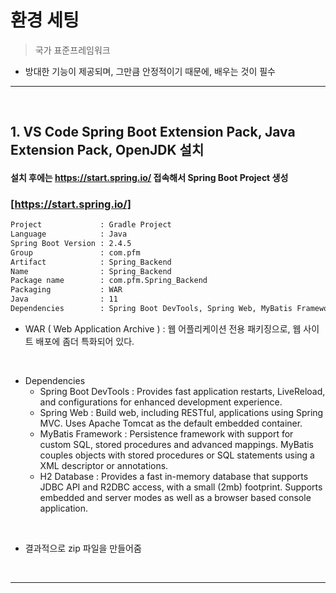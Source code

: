 
# 환경 세팅
> 국가 표준프레임워크

* 방대한 기능이 제공되며, 그만큼 안정적이기 때문에, 배우는 것이 필수

<hr>
<br>

## 1. VS Code Spring Boot Extension Pack, Java Extension Pack, OpenJDK 설치

#### 설치 후에는 https://start.spring.io/ 접속해서 Spring Boot Project 생성

### [https://start.spring.io/]
```bash
Project             : Gradle Project
Language            : Java
Spring Boot Version : 2.4.5
Group               : com.pfm
Artifact            : Spring_Backend
Name                : Spring_Backend
Package name        : com.pfm.Spring_Backend
Packaging           : WAR 
Java                : 11
Dependencies        : Spring Boot DevTools, Spring Web, MyBatis Framework, H2 Database
```
* WAR ( Web Application Archive ) : 웹 어플리케이션 전용 패키징으로, 웹 사이트 배포에 좀더 특화되어 있다.

<br>

* Dependencies
  * Spring Boot DevTools : Provides fast application restarts, LiveReload, and configurations for enhanced development experience.
  * Spring Web : Build web, including RESTful, applications using Spring MVC. Uses Apache Tomcat as the default embedded container.
  * MyBatis Framework : Persistence framework with support for custom SQL, stored procedures and advanced mappings. MyBatis couples objects with stored procedures or SQL statements using a XML descriptor or annotations.
  * H2 Database : Provides a fast in-memory database that supports JDBC API and R2DBC access, with a small (2mb) footprint. Supports embedded and server modes as well as a browser based console application.

<br>

* 결과적으로 zip 파일을 만들어줌

<br>
<hr>
<br>
